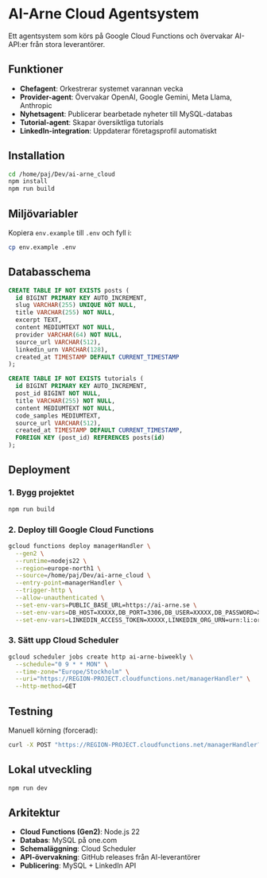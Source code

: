 # AI-Arne Cloud Agentsystem

Ett agentsystem som körs på Google Cloud Functions och övervakar AI-API:er från stora leverantörer.

## Funktioner

- **Chefagent**: Orkestrerar systemet varannan vecka
- **Provider-agent**: Övervakar OpenAI, Google Gemini, Meta Llama, Anthropic
- **Nyhetsagent**: Publicerar bearbetade nyheter till MySQL-databas
- **Tutorial-agent**: Skapar översiktliga tutorials
- **LinkedIn-integration**: Uppdaterar företagsprofil automatiskt

## Installation

```bash
cd /home/paj/Dev/ai-arne_cloud
npm install
npm run build
```

## Miljövariabler

Kopiera `env.example` till `.env` och fyll i:

```bash
cp env.example .env
```

## Databasschema

```sql
CREATE TABLE IF NOT EXISTS posts (
  id BIGINT PRIMARY KEY AUTO_INCREMENT,
  slug VARCHAR(255) UNIQUE NOT NULL,
  title VARCHAR(255) NOT NULL,
  excerpt TEXT,
  content MEDIUMTEXT NOT NULL,
  provider VARCHAR(64) NOT NULL,
  source_url VARCHAR(512),
  linkedin_urn VARCHAR(128),
  created_at TIMESTAMP DEFAULT CURRENT_TIMESTAMP
);

CREATE TABLE IF NOT EXISTS tutorials (
  id BIGINT PRIMARY KEY AUTO_INCREMENT,
  post_id BIGINT NOT NULL,
  title VARCHAR(255) NOT NULL,
  content MEDIUMTEXT NOT NULL,
  code_samples MEDIUMTEXT,
  source_url VARCHAR(512),
  created_at TIMESTAMP DEFAULT CURRENT_TIMESTAMP,
  FOREIGN KEY (post_id) REFERENCES posts(id)
);
```

## Deployment

### 1. Bygg projektet
```bash
npm run build
```

### 2. Deploy till Google Cloud Functions
```bash
gcloud functions deploy managerHandler \
  --gen2 \
  --runtime=nodejs22 \
  --region=europe-north1 \
  --source=/home/paj/Dev/ai-arne_cloud \
  --entry-point=managerHandler \
  --trigger-http \
  --allow-unauthenticated \
  --set-env-vars=PUBLIC_BASE_URL=https://ai-arne.se \
  --set-env-vars=DB_HOST=XXXXX,DB_PORT=3306,DB_USER=XXXXX,DB_PASSWORD=XXXXX,DB_NAME=XXXXX,DB_SSL=true \
  --set-env-vars=LINKEDIN_ACCESS_TOKEN=XXXXX,LINKEDIN_ORG_URN=urn:li:organization:XXXXXX
```

### 3. Sätt upp Cloud Scheduler
```bash
gcloud scheduler jobs create http ai-arne-biweekly \
  --schedule="0 9 * * MON" \
  --time-zone="Europe/Stockholm" \
  --uri="https://REGION-PROJECT.cloudfunctions.net/managerHandler" \
  --http-method=GET
```

## Testning

Manuell körning (forcerad):
```bash
curl -X POST "https://REGION-PROJECT.cloudfunctions.net/managerHandler?force=1"
```

## Lokal utveckling

```bash
npm run dev
```

## Arkitektur

- **Cloud Functions (Gen2)**: Node.js 22
- **Databas**: MySQL på one.com
- **Schemaläggning**: Cloud Scheduler
- **API-övervakning**: GitHub releases från AI-leverantörer
- **Publicering**: MySQL + LinkedIn API
